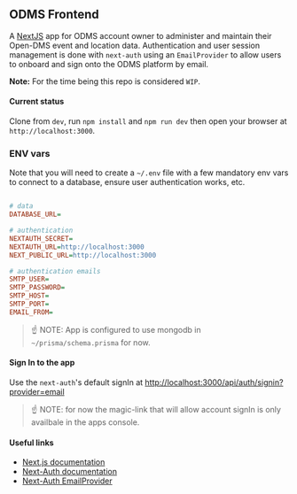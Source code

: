 ## ODMS Frontend

A [NextJS](https://nextjs.org) app for ODMS account owner to administer and maintain their Open-DMS event and location data. Authentication and user session management is done with `next-auth` using an `EmailProvider` to allow users to onboard and sign onto the ODMS platform by email.

**Note:** For the time being this repo is considered `WIP`.

#### Current status

Clone from `dev`, run `npm install` and `npm run dev` then open your browser at `http://localhost:3000`.

### ENV vars

Note that you will need to create a `~/.env` file with a few mandatory env vars to connect to a database, ensure user authentication works, etc.

```INI

# data
DATABASE_URL=

# authentication
NEXTAUTH_SECRET=
NEXTAUTH_URL=http://localhost:3000
NEXT_PUBLIC_URL=http://localhost:3000

# authentication emails
SMTP_USER=
SMTP_PASSWORD=
SMTP_HOST=
SMTP_PORT=
EMAIL_FROM=

```

> ☝️ NOTE: App is configured to use mongodb in `~/prisma/schema.prisma` for now.

#### Sign In to the app

Use the `next-auth`'s default signIn at [http://localhost:3000/api/auth/signin?provider=email](http://localhost:3000/api/auth/signin?provider=email)

> ☝️ NOTE: for now the magic-link that will allow account signIn is only availbale in the apps console.

#### Useful links

- [Next.js documentation](https://nextjs.org/docs)
- [Next-Auth documentation](https://next-auth.js.org/getting-started/introduction)
- [Next-Auth EmailProvider](https://next-auth.js.org/providers/email)

